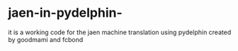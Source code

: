 # jaen-in-pydelphin-
it is a working code for the jaen machine translation using pydelphin created by goodmami and fcbond
